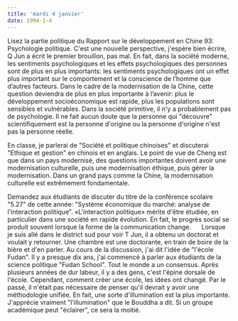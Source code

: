 ```yaml
---
title: 'mardi 4 janvier'
date: 1994-1-4
---
```

Lisez la partie politique du Rapport sur le développement en Chine 93: Psychologie politique. C'est une nouvelle perspective, j'espère bien écrire, Q Jun a écrit le premier brouillon, pas mal. En fait, dans la société moderne, les sentiments psychologiques et les effets psychologiques des personnes sont de plus en plus importants: les sentiments psychologiques ont un effet plus important sur le comportement et la conscience de l’homme que d’autres facteurs. Dans le cadre de la modernisation de la Chine, cette question deviendra de plus en plus importante à l’avenir: plus le développement socioéconomique est rapide, plus les populations sont sensibles et vulnérables. Dans la société primitive, il n'y a probablement pas de psychologie. Il ne fait aucun doute que la personne qui "découvre" scientifiquement est la personne d'origine ou la personne d'origine n'est pas la personne réelle.

En classe, je parlerai de "Société et politique chinoises" et discuterai "Ethique et gestion" en chinois et en anglais. Le point de vue de Cheng est que dans un pays modernisé, des questions importantes doivent avoir une modernisation culturelle, puis une modernisation éthique, puis gérer la modernisation. Dans un grand pays comme la Chine, la modernisation culturelle est extrêmement fondamentale.

Demandez aux étudiants de discuter du titre de la conférence scolaire "5.27" de cette année: "Système économique du marché: analyse de l'interaction politique". «L'interaction politique» mérite d'être étudiée, en particulier dans une société en rapide évolution. En fait, le progrès social se produit souvent lorsque la forme de la communication change.
    
Lorsque je suis allé dans le district sud pour voir T Jun, il a obtenu un doctorat et voulait y retourner. Une chambre est une doctorante, en train de boire de la bière et d'en parler. Au cours de la discussion, j'ai dit l'idée de "l'école Fudan". Il y a presque dix ans, j'ai commencé à parler aux étudiants de la science politique "Fudan School". Tout le monde a un consensus. Après plusieurs années de dur labeur, il y a des gens, c'est l'épine dorsale de l'école. Cependant, comment créer une école, les idées ont changé. Par le passé, il n'était pas nécessaire de penser qu'il devrait y avoir une méthodologie unifiée. En fait, une sorte d'illumination est la plus importante. J'apprécie vraiment "l'illumination" que le Bouddha a dit. Si un groupe académique peut "éclairer", ce sera la moitié.